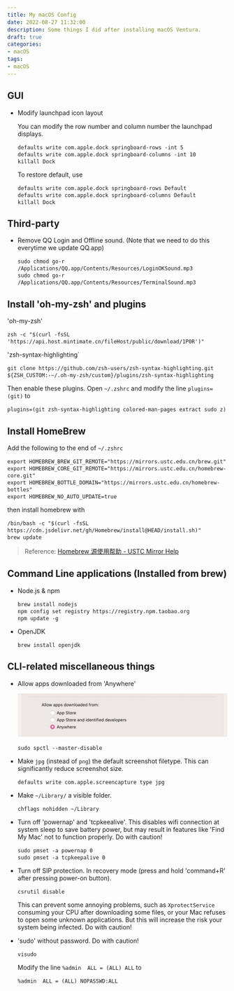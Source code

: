```yaml
---
title: My macOS Config
date: 2022-08-27 11:32:00
description: Some things I did after installing macOS Ventura.
draft: true
categories: 
- macOS
tags:
- macOS
---
```


## GUI

- Modify launchpad icon layout

    You can modify the row number and column number the launchpad displays. 

    ```shell
    defaults write com.apple.dock springboard-rows -int 5
    defaults write com.apple.dock springboard-columns -int 10
    killall Dock
    ```

    To restore default, use
    ```shell
    defaults write com.apple.dock springboard-rows Default 
    defaults write com.apple.dock springboard-columns Default 
    killall Dock
    ```

## Third-party

- Remove QQ Login and Offline sound. (Note that we need to do this everytime we update QQ.app)
  
    ```shell
    sudo chmod go-r /Applications/QQ.app/Contents/Resources/LoginOKSound.mp3
    sudo chmod go-r /Applications/QQ.app/Contents/Resources/TerminalSound.mp3
    ```

## Install 'oh-my-zsh' and plugins

'oh-my-zsh'

```shell
zsh -c "$(curl -fsSL 'https://api.host.mintimate.cn/fileHost/public/download/1P0R')"
```

'zsh-syntax-highlighting`

```shell
git clone https://github.com/zsh-users/zsh-syntax-highlighting.git ${ZSH_CUSTOM:-~/.oh-my-zsh/custom}/plugins/zsh-syntax-highlighting
```

Then enable these plugins. Open `~/.zshrc` and modify the line `plugins=(git)` to 

```shell
plugins=(git zsh-syntax-highlighting colored-man-pages extract sudo z)
```

## Install HomeBrew

Add the following to the end of `~/.zshrc`

```shell
export HOMEBREW_BREW_GIT_REMOTE="https://mirrors.ustc.edu.cn/brew.git"
export HOMEBREW_CORE_GIT_REMOTE="https://mirrors.ustc.edu.cn/homebrew-core.git"
export HOMEBREW_BOTTLE_DOMAIN="https://mirrors.ustc.edu.cn/homebrew-bottles"
export HOMEBREW_NO_AUTO_UPDATE=true
```

then install homebrew with 

```shell
/bin/bash -c "$(curl -fsSL https://cdn.jsdelivr.net/gh/Homebrew/install@HEAD/install.sh)"
brew update
```

> Reference: [Homebrew 源使用帮助 - USTC Mirror Help](https://mirrors.ustc.edu.cn/help/brew.git.html)

## Command Line applications (Installed from brew)

- Node.js & npm
  
    ```shell
    brew install nodejs
    npm config set registry https://registry.npm.taobao.org
    npm update -g
    ```

- OpenJDK

  ```
  brew install openjdk
  ```

  



## CLI-related miscellaneous things

- Allow apps downloaded from 'Anywhere'

    ![](32_macos/anywhere.jpg)

    ```shell
    sudo spctl --master-disable
    ```

- Make `jpg` (instead of `png`) the default screenshot filetype. This can significantly reduce screenshot size.

    ```shell
    defaults write com.apple.screencapture type jpg
    ```

- Make `~/Library/` a visible folder.

    ```shell
    chflags nohidden ~/Library
    ```

- Turn off 'powernap' and 'tcpkeealive'. This disables wifi connection at system sleep to save battery power, but may result in features like 'Find My Mac' not to function properly. Do with caution!

    ```shell
    sudo pmset -a powernap 0
    sudo pmset -a tcpkeepalive 0
    ```

- Turn off SIP protection. In recovery mode (press and hold 'command+R' after pressing power-on button). 

    ```shell
    csrutil disable
    ```

    This can prevent some annoying problems, such as `XprotectService` consuming your CPU after downloading some files, or your Mac refuses to open some unknown applications. But this will increase the risk your system being infected. Do with caution!

- 'sudo' without password.  Do with caution!

    ```shell
    visudo
    ```

    Modify the line `%admin  ALL = (ALL) ALL` to 
    ```shell
    %admin  ALL = (ALL) NOPASSWD:ALL
    ```

